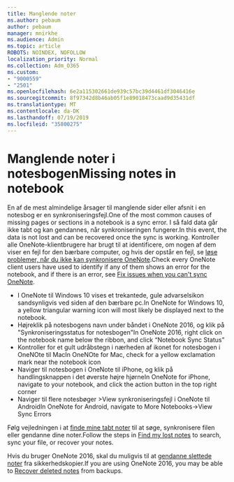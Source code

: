 ```yaml
---
title: Manglende noter
ms.author: pebaum
author: pebaum
manager: mnirkhe
ms.audience: Admin
ms.topic: article
ROBOTS: NOINDEX, NOFOLLOW
localization_priority: Normal
ms.collection: Adm_O365
ms.custom:
- "9000559"
- "2501"
ms.openlocfilehash: 6e2a115302661de939c57bc39d4461df3046416e
ms.sourcegitcommit: 8f97342d8b46ab05f1e89018473caad9d35431df
ms.translationtype: MT
ms.contentlocale: da-DK
ms.lasthandoff: 07/19/2019
ms.locfileid: "35800275"
---
```

# <a name="missing-notes-in-notebook"></a><span data-ttu-id="c20b2-102">Manglende noter i notesbogen</span><span class="sxs-lookup"><span data-stu-id="c20b2-102">Missing notes in notebook</span></span>

<span data-ttu-id="c20b2-103">En af de mest almindelige årsager til manglende sider eller afsnit i en notesbog er en synkroniseringsfejl.</span><span class="sxs-lookup"><span data-stu-id="c20b2-103">One of the most common causes of missing pages or sections in a notebook is a sync error.</span></span> <span data-ttu-id="c20b2-104">I så fald data går ikke tabt og kan gendannes, når synkroniseringen fungerer.</span><span class="sxs-lookup"><span data-stu-id="c20b2-104">In this event, the data is not lost and can be recovered once the sync is working.</span></span> <span data-ttu-id="c20b2-105">Kontroller alle OneNote-klientbrugere har brugt til at identificere, om nogen af dem viser en fejl for den bærbare computer, og hvis der opstår en fejl, se [løse problemer, når du ikke kan synkronisere OneNote](https://support.office.com/article/299495ef-66d1-448f-90c1-b785a6968d45).</span><span class="sxs-lookup"><span data-stu-id="c20b2-105">Check every OneNote client users have used to identify if any of them shows an error for the notebook, and if there is an error, see [Fix issues when you can't sync OneNote](https://support.office.com/article/299495ef-66d1-448f-90c1-b785a6968d45).</span></span>

- <span data-ttu-id="c20b2-106">I OneNote til Windows 10 vises et trekantede, gule advarselsikon sandsynligvis ved siden af den bærbare pc.</span><span class="sxs-lookup"><span data-stu-id="c20b2-106">In OneNote for Windows 10, a yellow triangular warning icon will most likely be displayed next to the notebook.</span></span>
- <span data-ttu-id="c20b2-107">Højreklik på notesbogens navn under båndet i OneNote 2016, og klik på "Synkroniseringsstatus for notesbogen"</span><span class="sxs-lookup"><span data-stu-id="c20b2-107">In OneNote 2016, right click on the notebook name below the ribbon, and click “Notebook Sync Status”</span></span>
- <span data-ttu-id="c20b2-108">Kontroller for et gult udråbstegn i nærheden af ikonet for notesbogen i OneNOte til Mac</span><span class="sxs-lookup"><span data-stu-id="c20b2-108">In OneNOte for Mac, check for a yellow exclamation mark near the notebook icon</span></span>
- <span data-ttu-id="c20b2-109">Naviger til notesbogen i OneNote til iPhone, og klik på handlingsknappen i det øverste højre hjørne</span><span class="sxs-lookup"><span data-stu-id="c20b2-109">In OneNote for iPhone, navigate to your notebook, and click the action button in the top right corner</span></span>
- <span data-ttu-id="c20b2-110">Naviger til flere notesbøger >View synkroniseringsfejl i OneNote til Android</span><span class="sxs-lookup"><span data-stu-id="c20b2-110">In OneNote for Android, navigate to More Notebooks->View Sync Errors</span></span>

<span data-ttu-id="c20b2-111">Følg vejledningen i at [finde mine tabt noter](https://support.office.com/article/32cb2bd7-afe7-44d2-a711-398a88421287) til at søge, synkronisere filen eller gendanne dine noter.</span><span class="sxs-lookup"><span data-stu-id="c20b2-111">Follow the steps in [Find my lost notes](https://support.office.com/article/32cb2bd7-afe7-44d2-a711-398a88421287) to search, sync your file, or recover your notes.</span></span>

<span data-ttu-id="c20b2-112">Hvis du bruger OneNote 2016, skal du muligvis til at [gendanne slettede noter](https://support.office.com/article/32ed1036-74fd-4c21-bc28-033a486e6b14) fra sikkerhedskopier.</span><span class="sxs-lookup"><span data-stu-id="c20b2-112">If you are using OneNote 2016, you may be able to [Recover deleted notes](https://support.office.com/article/32ed1036-74fd-4c21-bc28-033a486e6b14) from backups.</span></span>